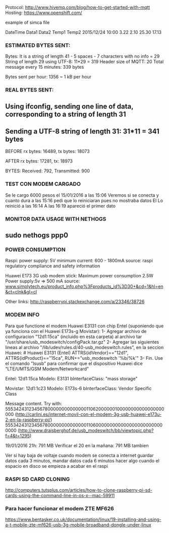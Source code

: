 Protocol: http://www.hivemq.com/blog/how-to-get-started-with-mqtt
Hosting: https://www.openshift.com/

example of simca file

DateTime	Data1	Data2	Temp1	Temp2
2015/12/24 10:00	3.22 	2.10 	25.30 	17.13

### ESTIMATED BYTES SENT:
Bytes:
It is a string of length 41 - 5 spaces - 7 characters with no info = 29
String of length 29 using UTF-8: 11*29 = 319
Header size of MQTT: 20
Total message every 15 minutes: 339 bytes

Bytes sent per hour: 1356 ~ 1 kB per hour

### REAL BYTES SENT:
## Using ifconfig, sending one line of data, corresponding to a string of length 31
## Sending a UTF-8 string of length 31: 31*11 = 341 bytes

BEFORE
rx bytes: 16489, tx bytes: 18073

AFTER
rx bytes: 17281, tx: 18973

BYTES:
Received: 792, Transmitted: 900

### TEST CON MODEM CARGADO
Se le cargo 6000 pesos el 15/01/2016 a las 15:06
Veremos si se conecta y cuanto dura
a las 15:16 pedi que lo reiniciaran pues no mostraba datos
El Lo reinició a las 16:14
A las 16:19 apareció el primer dato



### MONITOR DATA USAGE WITH NETHOGS
## sudo nethogs ppp0

### POWER CONSUMPTION
Raspi:
power supply: 5V
minimum current: 600 - 1800mA
source: raspi regulatory compliance and safety information

Huawei E173 3G usb modem stick:
Maximum power consumption 2.5W
Power supply:5v
=> 500 mA
source: www.simplytech.eu/product_info.php%3Fproducts_id%3D30+&cd=1&hl=en&ct=clnk&gl=cl

Other links:
http://raspberrypi.stackexchange.com/a/23346/38726



### MODEM INFO

Para que functione el modem Huawei E3131 con chip Entel (suponiendo que ya funciona con el Huawei E173s-g Movistar):
1- Agregar archivo de configuracion "12d1:15ca" (incluido en esta carpeta) al archivo tar "/usr/share/usb_modeswitch/configPack.tar.gz"
2- Agregar las siguientes lineas al archivo "/lib/udev/rules.d/40-usb_modeswitch.rules", en la seccion Huawei:
	# Huawei E3131 (Entel)
	ATTRS{idVendor}=="12d1", ATTRS{idProduct}=="15ca", RUN+="usb_modeswitch '%b/%k'"
3- Fin. Use el comando "lsusb" para confirmar que el dispositivo Huawei dice "LTE/UMTS/GSM Modem/Networkcard"


Entel: 12d1:15ca
Modelo: E3131
bInterfaceClass:  "mass storage"


Movistar: 12d1:1c23
Modelo: E173s-6
bInterfaceClass: Vendor Specific Class

Message content.
Try with:
55534243123456780000000000000011062000000100000000000000000000 (http://carlini.es/internet-movil-con-el-modem-3g-usb-huawei-e173u-2-en-la-raspberry-pi/)
55534243123456780000000000000011060000000000000000000000000000 (http://www.draisberghof.de/usb_modeswitch/bb/viewtopic.php?f=4&t=1295)


19/01/2016 21h: 791 MB
Verificar el 20 en la mañana: 791 MB tambien

Ver si hay baja de voltaje cuando modem se conecta a internet
guardar datos cada 3 minutos, mandar datos cada 6 minutos
hacer algo cuando el espacio en disco se empieza a acabar en el raspi

### RASPI SD CARD CLONING

http://computers.tutsplus.com/articles/how-to-clone-raspberry-pi-sd-cards-using-the-command-line-in-os-x--mac-59911

### Para hacer funcionar el modem ZTE MF626
https://www.bentasker.co.uk/documentation/linux/19-installing-and-using-a-t-mobile-zte-mf626-usb-3g-mobile-broadband-dongle-under-linux

